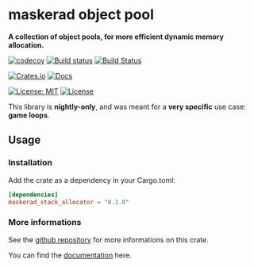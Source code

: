 maskerad object pool
========================
**A collection of object pools, for more efficient dynamic memory allocation.**

[![codecov](https://codecov.io/gh/Maskerad-rs/Maskerad_object_pool/branch/master/graph/badge.svg)](https://codecov.io/gh/Maskerad-rs/Maskerad_object_pool)
[![Build status](https://ci.appveyor.com/api/projects/status/cda7vb6lc6uqjn3t?svg=true)](https://ci.appveyor.com/project/Malkaviel/maskerad-memory-allocator)
[![Build Status](https://travis-ci.org/Maskerad-rs/Maskerad_memory_allocator.svg?branch=master)](https://travis-ci.org/Maskerad-rs/Maskerad_memory_allocator)

[![Crates.io](https://img.shields.io/crates/v/maskerad_stack_allocator.svg)](https://crates.io/crates/maskerad_stack_allocator) [![Docs](https://docs.rs/maskerad_stack_allocator/badge.svg)](https://docs.rs/maskerad_stack_allocator)

[![License: MIT](https://img.shields.io/badge/License-MIT-yellow.svg)](https://opensource.org/licenses/MIT) [![License](https://img.shields.io/badge/License-Apache%202.0-blue.svg)](https://opensource.org/licenses/Apache-2.0)

This library is **nightly-only**, and was meant for a **very specific** use case: **game loops**.

Usage
-----
### Installation

Add the crate as a dependency in your Cargo.toml:

```toml
[dependencies]
maskerad_stack_allocator = "0.1.0"
```

### More informations

See the [github repository](https://github.com/Maskerad-rs/maskerad_stack_allocator) for more informations on this crate.

You can find the [documentation](https://docs.rs/maskerad_stack_allocator) here.